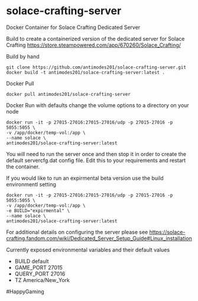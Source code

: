 # solace-crafting-server
Docker Container for Solace Crafting Dedicated Server

Build to create a containerized version of the dedicated server for Solace Crafting 
https://store.steampowered.com/app/670260/Solace_Crafting/
 
 
Build by hand
```
git clone https://github.com/antimodes201/solace-crafting-server.git
docker build -t antimodes201/solace-crafting-server:latest .
``` 
 
Docker Pull
```
docker pull antimodes201/solace-crafting-server
```
 
Docker Run with defaults 
change the volume options to a directory on your node
 
```
docker run -it -p 27015-27016:27015-27016/udp -p 27015-27016 -p 5055:5055 \
-v /app/docker/temp-vol:/app \
--name solace \
antimodes201/solace-crafting-server:latest
```
 
You will need to run the server once and then stop it in order to create the default servercfg.dat config file.  Edit this to your requirements and restart the container.
  
If you would like to run an expirmental beta version use the build environmentl setting
 
```
docker run -it -p 27015-27016:27015-27016/udp -p 27015-27016 -p 5055:5055 \
-v /app/docker/temp-vol:/app \
-e BUILD="expirmental" \
--name solace \
antimodes201/solace-crafting-server:latest
```
 
For additional details on configuring the server please see https://solace-crafting.fandom.com/wiki/Dedicated_Server_Setup_Guide#Linux_installation
 
Currently exposed environmental variables and their default values
- BUILD default
- GAME_PORT 27015
- QUERY_PORT 27016
- TZ America/New_York
 
#HappyGaming
